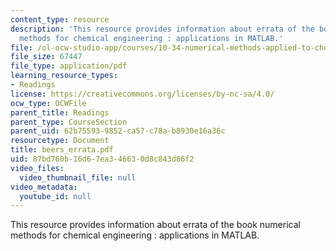 ```yaml
---
content_type: resource
description: 'This resource provides information about errata of the book numerical
  methods for chemical engineering : applications in MATLAB.'
file: /ol-ocw-studio-app/courses/10-34-numerical-methods-applied-to-chemical-engineering-fall-2005/87bd760b16d67ea346630d8c843d86f2_beers_errata.pdf
file_size: 67447
file_type: application/pdf
learning_resource_types:
- Readings
license: https://creativecommons.org/licenses/by-nc-sa/4.0/
ocw_type: OCWFile
parent_title: Readings
parent_type: CourseSection
parent_uid: 62b75593-9852-ca57-c78a-b8930e16a36c
resourcetype: Document
title: beers_errata.pdf
uid: 87bd760b-16d6-7ea3-4663-0d8c843d86f2
video_files:
  video_thumbnail_file: null
video_metadata:
  youtube_id: null
---
```

This resource provides information about errata of the book numerical methods for chemical engineering : applications in MATLAB.